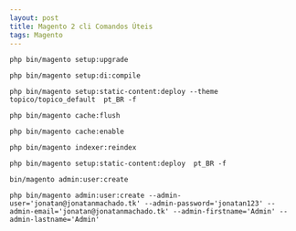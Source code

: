 ```yaml
---
layout: post
title: Magento 2 cli Comandos Úteis
tags: Magento
---
```

`php bin/magento setup:upgrade`

`php bin/magento setup:di:compile`

`php bin/magento setup:static-content:deploy --theme topico/topico_default  pt_BR -f`

`php bin/magento cache:flush`

`php bin/magento cache:enable`

`php bin/magento indexer:reindex`

`php bin/magento setup:static-content:deploy  pt_BR -f`

`bin/magento admin:user:create`

`php bin/magento admin:user:create --admin-user='jonatan@jonatanmachado.tk' --admin-password='jonatan123' --admin-email='jonatan@jonatanmachado.tk' --admin-firstname='Admin' --admin-lastname='Admin'`
